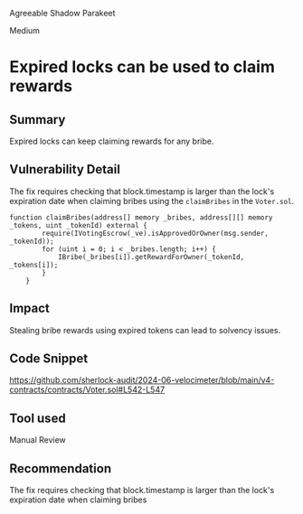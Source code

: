 Agreeable Shadow Parakeet

Medium

# Expired locks can be used to claim rewards

## Summary
Expired locks can keep claiming rewards for any bribe.


## Vulnerability Detail
The fix requires checking that block.timestamp is larger than the lock's expiration date when claiming bribes using the `claimBribes` in the `Voter.sol`.
```solidity    
function claimBribes(address[] memory _bribes, address[][] memory _tokens, uint _tokenId) external {
        require(IVotingEscrow(_ve).isApprovedOrOwner(msg.sender, _tokenId));
        for (uint i = 0; i < _bribes.length; i++) {
            IBribe(_bribes[i]).getRewardForOwner(_tokenId, _tokens[i]);
        }
    }
```
## Impact
Stealing bribe rewards using expired tokens can lead to solvency issues.


## Code Snippet
https://github.com/sherlock-audit/2024-06-velocimeter/blob/main/v4-contracts/contracts/Voter.sol#L542-L547
## Tool used

Manual Review

## Recommendation
The fix requires checking that block.timestamp is larger than the lock's expiration date when claiming bribes 